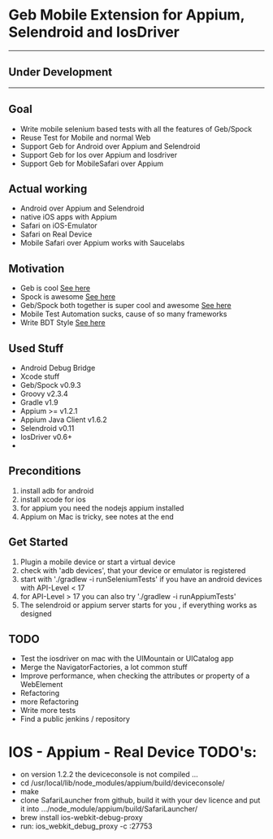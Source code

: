 
# Geb Mobile Extension for Appium, Selendroid and IosDriver
---

## Under Development 
---

## Goal 
+ Write mobile selenium based tests with all the features of Geb/Spock
+ Reuse Test for Mobile and normal Web
+ Support Geb for Android over Appium and Selendroid
+ Support Geb for Ios over Appium and Iosdriver
+ Support Geb for MobileSafari over Appium

## Actual working
+  Android over Appium and Selendroid
+  native iOS apps with Appium 
+  Safari on iOS-Emulator
+  Safari on Real Device
+  Mobile Safari over Appium works with Saucelabs

## Motivation
+ Geb is cool [See here](http://www.gebish.org/)
+ Spock is awesome [See here](http://docs.spockframework.org/en/latest/)
+ Geb/Spock both together is super cool and awesome [See here](http://www.gebish.org/manual/current/testing.html#spock_junit__testng)
+ Mobile Test Automation sucks, cause of so many frameworks
+ Write BDT Style [See here](http://de.slideshare.net/vodqanite/behavior-driven-testing-bdt)


## Used Stuff
+ Android Debug Bridge 
+ Xcode stuff 
+ Geb/Spock v0.9.3
+ Groovy v2.3.4
+ Gradle v1.9
+ Appium >= v1.2.1
+ Appium Java Client v1.6.2
+ Selendroid v0.11 
+ IosDriver v0.6+
+ 


## Preconditions
1. install adb for android
2. install xcode for ios
3. for appium you need the nodejs appium installed
5. Appium on Mac is tricky, see notes at the end


## Get Started
1. Plugin a mobile device or start a virtual device 
2. check with 'adb devices', that your device or emulator is registered
3. start with './gradlew -i runSeleniumTests' if you have an android devices with API-Level < 17 
4. for API-Level > 17 you can also try './gradlew -i runAppiumTests' 
5. The selendroid or appium server starts for you , if everything works as designed


## TODO 
+ Test the iosdriver on mac with the UIMountain or UICatalog app
+ Merge the NavigatorFactories, a lot common stuff
+ Improve performance, when checking the attributes or property of a WebElement 
+ Refactoring
+ more Refactoring
+ Write more tests 
+ Find a public jenkins / repository


# IOS - Appium - Real Device TODO's:
- on version 1.2.2 the deviceconsole is not compiled ...
- cd /usr/local/lib/node_modules/appium/build/deviceconsole/
- make
- clone SafariLauncher from github, build it with your dev licence and put it into .../node_module/appium/build/SafariLauncher/ 
- brew install ios-webkit-debug-proxy
- run: ios_webkit_debug_proxy -c <your-udid-from-your-device>:27753



